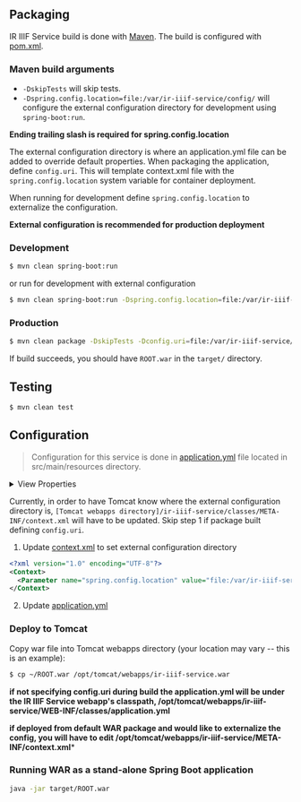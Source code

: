 ## Packaging

IR IIIF Service build is done with [Maven](https://maven.apache.org/). The build is configured with [pom.xml](https://github.com/TAMULib/IRIIIFService/blob/master/pom.xml).

### Maven build arguments

* ```-DskipTests``` will skip tests.
* ```-Dspring.config.location=file:/var/ir-iiif-service/config/``` will configure the external configuration directory for development using `spring-boot:run`.

**Ending trailing slash is required for spring.config.location**

The external configuration directory is where an application.yml file can be added to override default properties. When packaging the application, define `config.uri`. This will template context.xml file with the `spring.config.location` system variable for container deployment. 

When running for development define `spring.config.location` to externalize the configuration.

**External configuration is recommended for production deployment**

### Development

```bash
$ mvn clean spring-boot:run
```

or run for development with external configuration

```bash
$ mvn clean spring-boot:run -Dspring.config.location=file:/var/ir-iiif-service/config/
```

### Production

```bash
$ mvn clean package -DskipTests -Dconfig.uri=file:/var/ir-iiif-service/config/
```

If build succeeds, you should have `ROOT.war` in the `target/` directory.

## Testing

```bash
$ mvn clean test
```

## Configuration

> Configuration for this service is done in [application.yml](https://github.com/TAMULib/IRIIIFService/blob/master/src/main/resources/application.yml) file located in src/main/resources directory.

<details>
<summary>View Properties</summary>

<br/>

| **Property** | **Type** | **Description** | **Example** |
| :----------- | :------- | :-------------- | :---------- |
| server.contextPath | string | Path in which service is hosted. | /iiif-service |
| server.port | number | Port in which service is hosted. | 9000 |
| logging.file | string | Log file. | iiif-service.log |
| logging.level.edu.tamu.iiif | LOG_LEVEL | Log level for iiif service. | INFO |
| logging.level.org.springframework | LOG_LEVEL | Log level for spring framework. | INFO |
| logging.path | string | Path for log file. | /var/logs/iiif |
| spring.activemq.broker-url | url | ActiveMQ broker URL. | tcp://localhost:61616 |
| spring.activemq.username | string | ActiveMQ broker username. | username |
| spring.activemq.password | string | ActiveMQ broker password. | password |
| spring.redis.host | string | Host for redis server. | localhost |
| spring.redis.port | number | Port for redis server. | 6379 |
| spring.profiles.active | string | Build environment profile. | production |
| spring.profiles.include | string | Additional build environment profiles. | dspace, fedora, weaver-messaging |
| messaging.channels.cap | string | Channel to listen for Weaver messages in order to update chached manifests. | cap |
| iiif.admins | object array | Array of admin credentials. | [ { username: admin, password: password } ] |
| iiif.service.url | url | IIIF service URL. | http://localhost:${server.port}${server.contextPath} |
| iiif.service.connection.timeout | number | HTTP connection request timeout in milliseconds. | 300000  |
| iiif.service.connection.request.timeout | number | HTTP connection timeout in milliseconds. | 300000  |
| iiif.service.socket.timeout | number | HTTP socket timeout in milliseconds. | 300000  |
| iiif.image.server.url | url | IIIF image server URL. | http://localhost:8182/iiif/2 |
| iiif.logo.url | url | URL for a default logo. | https://localhost/assets/downloads/logos/Logo.png |
| iiif.dspace.identifier | string | DSpace Identifier. | dspace |
| iiif.dspace.label-precedence | array | Array of valid RDF schema fields to determine title. | [ "http://purl.org/dc/elements/1.1/title", "http://purl.org/dc/terms/title" ] |
| iiif.dspace.description-precedence | array | Array of valid RDF schema fields to determine description. | [ "http://purl.org/dc/terms/abstract", "http://purl.org/dc/terms/description" ] |
| iiif.dspace.metadata-prefixes | array | Array of valid RDF schema URL to determine what metadate to include. | [ "http://purl.org/dc/elements/1.1/", "http://purl.org/dc/terms/" ] |
| iiif.dspace.url | url | DSpace base URL. | http://localhost:8080 |
| iiif.dspace.webapp | string | DSpace UI webapp. | xmlui |
| iiif.fedora.identifier | string | Fedora PCDM identifier. | fedora |
| iiif.fedora.url | url | Fedora REST URL. | http://localhost:9000/fcrepo/rest |
| iiif.dspace.label-precedence | array | Array of valid RDF schema fields to determine title. | [ "http://purl.org/dc/elements/1.1/title", "http://purl.org/dc/terms/title" ] |
| iiif.fedora.description-precedence | array | Array of valid RDF schema fields to determine description. | [ "http://purl.org/dc/terms/abstract", "http://purl.org/dc/terms/description" ] |
| iiif.fedora.metadata-prefixes | array | Array of valid RDF schema URL to determine what metadate to include. | [ "http://purl.org/dc/elements/1.1/", "http://purl.org/dc/terms/" ] |

</details>

Currently, in order to have Tomcat know where the external configuration directory is, `[Tomcat webapps directory]/ir-iiif-service/classes/META-INF/context.xml` will have to be updated. Skip step 1 if package built defining `config.uri`.

1) Update [context.xml](https://github.com/TAMULib/IRIIIFService/blob/master/src/main/resources/META-INF/context.xml) to set external configuration directory

```xml
<?xml version="1.0" encoding="UTF-8"?>
<Context>
  <Parameter name="spring.config.location" value="file:/var/ir-iiif-service/config" />
</Context>
```

2) Update [application.yml](https://github.com/TAMULib/IRIIIFService/blob/master/src/main/resources/application.yml)


### Deploy to Tomcat

Copy war file into Tomcat webapps directory (your location may vary -- this is an example):

```bash
$ cp ~/ROOT.war /opt/tomcat/webapps/ir-iiif-service.war
```

**if not specifying config.uri during build the application.yml will be under the IR IIIF Service webapp's classpath, /opt/tomcat/webapps/ir-iiif-service/WEB-INF/classes/application.yml**

**if deployed from default WAR package and would like to externalize the config, you will have to edit /opt/tomcat/webapps/ir-iiif-service/META-INF/context.xml***

### Running WAR as a stand-alone Spring Boot application

```bash
java -jar target/ROOT.war
```
